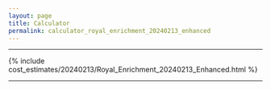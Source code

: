 ```yaml
---
layout: page
title: Calculator
permalink: calculator_royal_enrichment_20240213_enhanced
---
```


___

{% include cost_estimates/20240213/Royal_Enrichment_20240213_Enhanced.html %}

___

